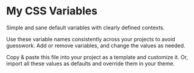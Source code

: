 # My CSS Variables

Simple and sane default variables with clearly defined contexts.

Use these variable names consistently across your projects to avoid guesswork. Add or remove variables, and change the values as needed.

Copy & paste this file into your project as a template and customize it. Or, import all these values as defaults and override them in your theme.
